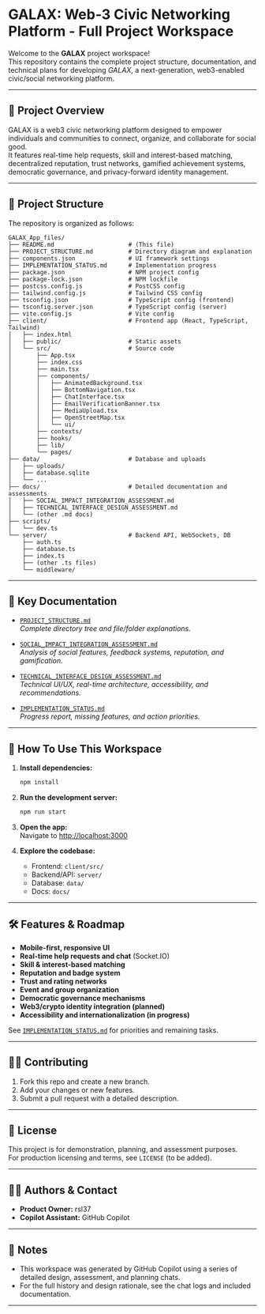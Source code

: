 # GALAX: Web-3 Civic Networking Platform - Full Project Workspace

Welcome to the **GALAX** project workspace!  
This repository contains the complete project structure, documentation, and technical plans for developing *GALAX*, a next-generation, web3-enabled civic/social networking platform.

---

## 🌌 Project Overview

GALAX is a web3 civic networking platform designed to empower individuals and communities to connect, organize, and collaborate for social good.  
It features real-time help requests, skill and interest-based matching, decentralized reputation, trust networks, gamified achievement systems, democratic governance, and privacy-forward identity management.

---

## 📁 Project Structure

The repository is organized as follows:

```
GALAX_App_files/
├── README.md                     # (This file)
├── PROJECT_STRUCTURE.md          # Directory diagram and explanation
├── components.json               # UI framework settings
├── IMPLEMENTATION_STATUS.md      # Implementation progress
├── package.json                  # NPM project config
├── package-lock.json             # NPM lockfile
├── postcss.config.js             # PostCSS config
├── tailwind.config.js            # Tailwind CSS config
├── tsconfig.json                 # TypeScript config (frontend)
├── tsconfig.server.json          # TypeScript config (server)
├── vite.config.js                # Vite config
├── client/                       # Frontend app (React, TypeScript, Tailwind)
│   ├── index.html
│   ├── public/                   # Static assets
│   └── src/                      # Source code
│       ├── App.tsx
│       ├── index.css
│       ├── main.tsx
│       ├── components/
│       │   ├── AnimatedBackground.tsx
│       │   ├── BottomNavigation.tsx
│       │   ├── ChatInterface.tsx
│       │   ├── EmailVerificationBanner.tsx
│       │   ├── MediaUpload.tsx
│       │   ├── OpenStreetMap.tsx
│       │   └── ui/
│       ├── contexts/
│       ├── hooks/
│       ├── lib/
│       └── pages/
├── data/                         # Database and uploads
│   ├── uploads/
│   ├── database.sqlite
│   └── ...
├── docs/                         # Detailed documentation and assessments
│   ├── SOCIAL_IMPACT_INTEGRATION_ASSESSMENT.md
│   ├── TECHNICAL_INTERFACE_DESIGN_ASSESSMENT.md
│   └── (other .md docs)
├── scripts/
│   └── dev.ts
└── server/                       # Backend API, WebSockets, DB
    ├── auth.ts
    ├── database.ts
    ├── index.ts
    ├── (other .ts files)
    └── middleware/
```

---

## 📑 Key Documentation

- [`PROJECT_STRUCTURE.md`](GALAX_App_files/PROJECT_STRUCTURE.md)  
  *Complete directory tree and file/folder explanations.*

- [`SOCIAL_IMPACT_INTEGRATION_ASSESSMENT.md`](GALAX_App_files/docs/SOCIAL_IMPACT_INTEGRATION_ASSESSMENT.md)  
  *Analysis of social features, feedback systems, reputation, and gamification.*

- [`TECHNICAL_INTERFACE_DESIGN_ASSESSMENT.md`](GALAX_App_files/docs/TECHNICAL_INTERFACE_DESIGN_ASSESSMENT.md)  
  *Technical UI/UX, real-time architecture, accessibility, and recommendations.*

- [`IMPLEMENTATION_STATUS.md`](GALAX_App_files/IMPLEMENTATION_STATUS.md)  
  *Progress report, missing features, and action priorities.*

---

## 🚀 How To Use This Workspace

1. **Install dependencies:**  
   ```bash
   npm install
   ```

2. **Run the development server:**  
   ```bash
   npm run start
   ```

3. **Open the app:**  
   Navigate to [http://localhost:3000](http://localhost:3000)

4. **Explore the codebase:**  
   - Frontend: `client/src/`
   - Backend/API: `server/`
   - Database: `data/`
   - Docs: `docs/`

---

## 🛠️ Features & Roadmap

- **Mobile-first, responsive UI**
- **Real-time help requests and chat** (Socket.IO)
- **Skill & interest-based matching**
- **Reputation and badge system**
- **Trust and rating networks**
- **Event and group organization**
- **Democratic governance mechanisms**
- **Web3/crypto identity integration (planned)**
- **Accessibility and internationalization (in progress)**

See [`IMPLEMENTATION_STATUS.md`](GALAX_App_files/IMPLEMENTATION_STATUS.md) for priorities and remaining tasks.

---

## 🧑‍💻 Contributing

1. Fork this repo and create a new branch.
2. Add your changes or new features.
3. Submit a pull request with a detailed description.

---

## 📜 License

This project is for demonstration, planning, and assessment purposes.  
For production licensing and terms, see `LICENSE` (to be added).

---

## 👩‍🚀 Authors & Contact

- **Product Owner:** rsl37
- **Copilot Assistant:** GitHub Copilot

---

## 🔗 Notes

- This workspace was generated by GitHub Copilot using a series of detailed design, assessment, and planning chats.
- For the full history and design rationale, see the chat logs and included documentation.

---
